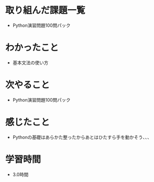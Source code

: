 # 取り組んだ課題一覧

- Python演習問題100問パック

# わかったこと

- 基本文法の使い方

# 次やること

- Python演習問題100問パック

# 感じたこと

- Pythonの基礎はあらかた整ったからあとはひたすら手を動かそう、、、

# 学習時間

- 3.0時間